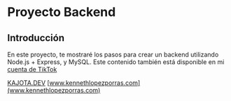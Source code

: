 # Proyecto Backend

## Introducción
En este proyecto, te mostraré los pasos para crear un backend utilizando Node.js + Express, y MySQL. 
Este contenido también está disponible en mi [cuenta de TikTok](https://tiktok.com/@kenneth.software)

[KAJOTA.DEV](www.kajota.dev)
[www.kennethlopezporras.com](www.kennethlopezporras.com)
